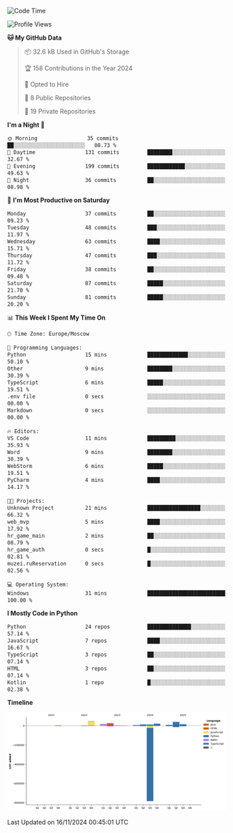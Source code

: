 <!--START_SECTION:waka-->
![Code Time](http://img.shields.io/badge/Code%20Time-551%20hrs%2016%20mins-blue)

![Profile Views](http://img.shields.io/badge/Profile%20Views-11-blue)

**🐱 My GitHub Data** 

> 📦 32.6 kB Used in GitHub's Storage 
 > 
> 🏆 158 Contributions in the Year 2024
 > 
> 💼 Opted to Hire
 > 
> 📜 8 Public Repositories 
 > 
> 🔑 19 Private Repositories 
 > 
**I'm a Night 🦉** 

```text
🌞 Morning                35 commits          ██░░░░░░░░░░░░░░░░░░░░░░░   08.73 % 
🌆 Daytime                131 commits         ████████░░░░░░░░░░░░░░░░░   32.67 % 
🌃 Evening                199 commits         ████████████░░░░░░░░░░░░░   49.63 % 
🌙 Night                  36 commits          ██░░░░░░░░░░░░░░░░░░░░░░░   08.98 % 
```
📅 **I'm Most Productive on Saturday** 

```text
Monday                   37 commits          ██░░░░░░░░░░░░░░░░░░░░░░░   09.23 % 
Tuesday                  48 commits          ███░░░░░░░░░░░░░░░░░░░░░░   11.97 % 
Wednesday                63 commits          ████░░░░░░░░░░░░░░░░░░░░░   15.71 % 
Thursday                 47 commits          ███░░░░░░░░░░░░░░░░░░░░░░   11.72 % 
Friday                   38 commits          ██░░░░░░░░░░░░░░░░░░░░░░░   09.48 % 
Saturday                 87 commits          █████░░░░░░░░░░░░░░░░░░░░   21.70 % 
Sunday                   81 commits          █████░░░░░░░░░░░░░░░░░░░░   20.20 % 
```


📊 **This Week I Spent My Time On** 

```text
🕑︎ Time Zone: Europe/Moscow

💬 Programming Languages: 
Python                   15 mins             █████████████░░░░░░░░░░░░   50.10 % 
Other                    9 mins              ████████░░░░░░░░░░░░░░░░░   30.39 % 
TypeScript               6 mins              █████░░░░░░░░░░░░░░░░░░░░   19.51 % 
.env file                0 secs              ░░░░░░░░░░░░░░░░░░░░░░░░░   00.00 % 
Markdown                 0 secs              ░░░░░░░░░░░░░░░░░░░░░░░░░   00.00 % 

🔥 Editors: 
VS Code                  11 mins             █████████░░░░░░░░░░░░░░░░   35.93 % 
Word                     9 mins              ████████░░░░░░░░░░░░░░░░░   30.39 % 
WebStorm                 6 mins              █████░░░░░░░░░░░░░░░░░░░░   19.51 % 
PyCharm                  4 mins              ████░░░░░░░░░░░░░░░░░░░░░   14.17 % 

🐱‍💻 Projects: 
Unknown Project          21 mins             █████████████████░░░░░░░░   66.32 % 
web_mvp                  5 mins              ████░░░░░░░░░░░░░░░░░░░░░   17.92 % 
hr_game_main             2 mins              ██░░░░░░░░░░░░░░░░░░░░░░░   08.79 % 
hr_game_auth             0 secs              █░░░░░░░░░░░░░░░░░░░░░░░░   02.81 % 
muzei.ruReservation      0 secs              █░░░░░░░░░░░░░░░░░░░░░░░░   02.56 % 

💻 Operating System: 
Windows                  31 mins             █████████████████████████   100.00 % 
```

**I Mostly Code in Python** 

```text
Python                   24 repos            ██████████████░░░░░░░░░░░   57.14 % 
JavaScript               7 repos             ████░░░░░░░░░░░░░░░░░░░░░   16.67 % 
TypeScript               3 repos             ██░░░░░░░░░░░░░░░░░░░░░░░   07.14 % 
HTML                     3 repos             ██░░░░░░░░░░░░░░░░░░░░░░░   07.14 % 
Kotlin                   1 repo              █░░░░░░░░░░░░░░░░░░░░░░░░   02.38 % 
```



**Timeline**

![Lines of Code chart](https://raw.githubusercontent.com/adlemx/adlemx/main/assets/bar_graph.png)


 Last Updated on 16/11/2024 00:45:01 UTC
<!--END_SECTION:waka-->
